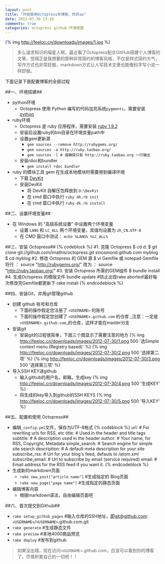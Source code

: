 ```yaml
---
layout: post
title: "开始使用Octopress写博客，你好aa"
date: 2012-07-30 13:10
comments: true
categories: octopress github 环境搭建
---
```

{% img http://feeloc.cn/downloads/images/1.jpg %}
>多么渴求知识的喵星人啊，最近看了Octopress配合GitHub搭建个人博客的文章，觉得正是我想要的那种非常简约的博客风格，不仅是样式简约大气，
>写作方式也非常舒服，markdown方式让人写技术文章也能像码字写小说一样舒服。
<!-- more -->
下面记录下我配置博客的全部过程

##一、环境搭建##
*	python环境
	*	Octopress 使用 Python 编写的代码加亮系统`pygments`，需要安装 [python](http://www.python.org/getit/ "下载python相应版本")
*	ruby环境
	*	Octopress 是 ruby 应用程序，需要安装 [ruby 1.9.2](http://rubyforge.org/frs/download.php/75127/rubyinstaller-1.9.2-p290.exe "下载ruby相应版本")
	*	安装后设置ruby的bin目录在环境变量path中
	*	设置gem更新源
		*	`gem sources --remove http://rubygems.org/`
		*	`gem sources -a http://ruby.taobao.org/`
		*	`gem sources -l # 请确保只有 http://ruby.taobao.org 一行输出`
	*	安装rdoc和bundler
		*	`gem install rdoc bundler`
*	ruby 的模块工具 gem 在生成本地模块时需要用到编译环境
	*	下载 [DevKit](https://github.com/downloads/oneclick/rubyinstaller/DevKit-tdm-32-4.5.2-20111229-1559-sfx.exe "下载编译环境")
	*	安装DevKit
		*	将 DevKit 自解压包释放到 `D:\DevKit`
		*	在 cmd 窗口中执行 `ruby dk.rb init`
		*	在 cmd 窗口中执行 `ruby dk.rb install`

##二、设置环境变量##
*	在 Windows 的 “高级系统设置” 中设置两个环境变量
	*	设置 `LANG` 和 `LC_ALL` 两个环境变量，其值均设置为 `zh_CN.UTF-8`
	*	在 CMD 窗口中测试： `echo %LANG% %LC_ALL%`

##三、安装 Octopress##
{% codeblock %}
#1. 克隆 Octopress
$ cd d:
$ git clone git://github.com/imathis/octopress.git sinosmond.github.com myblog
$ cd myblog
#2. 修改 Octopress 的 GEM 源
$ vi Gemfile 或 notepad Gemfile
将行 ： source "http://rubygems.org/"
改为 ： source "http://ruby.taobao.org/"
#3. 安装 Octopress 所需的GEM组件
$ bundle install
#4. 生成Octopress 的模版文件
bundle update    #防止出现rake aborted!最好每次修改完Gemfile都更新下
rake install
{% endcodeblock %}

##四、安装Git，并用git管理github
*	创建 github 账号和仓库
	*	下面的操作假定您注册了 `<USERNAME>` 的账号
	*	下面的操作假定您创建了 `<USERNAME>.github.com` 的仓库   _注意：一定是`<USERNAME>.github.com`_的仓库，这样才能在master分支
*	安装git
	*	安装git的过程很简单，下面三个图显示了需要注意的地方
	{% img http://feeloc.cn/downloads/images/2012-07-30/1.png 500 '选Simple context menu (Registry based)' %}
	{% img http://feeloc.cn/downloads/images/2012-07-30/2.png 500 '选择第二项' %}
	{% img http://feeloc.cn/downloads/images/2012-07-30/3.png 500 '选择第三项' %}
*	导入SSH KEY进github
	*	输入github的用户名，邮箱，生成key
	{% img http://feeloc.cn/downloads/images/2012-07-30/4.png 500 '生成KEY' %}
	*	将生成的key导入到github的SSH KEYS
	{% img http://feeloc.cn/downloads/images/2012-07-30/5.png 500 '导入KEY' %}

##五、配置和使用 Octopress##
*	编辑`_config.yml`文件，保存为UTF-8格式
{% codeblock %}
url:                # For rewriting urls for RSS, etc
title:              # Used in the header and title tags
subtitle:           # A description used in the header
author:             # Your name, for RSS, Copyright, Metadata
simple_search:      # Search engine for simple site search
description:        # A default meta description for your site
subscribe_rss:      # Url for your blog's feed, defauts to /atom.xml
subscribe_email:    # Url to subscribe by email (service required)
email:              # Email address for the RSS feed if you want it.
{% endcodeblock %}
*	生成新的markdown页面
	*	`rake new_post["article name"]`  #生成指定的 Blog页面
	*	`rake new_page["page name"]`	#生成指定的静态页面
*	编辑博客内容
	*	根据markdown语法，自由编辑页面吧

##六、首次提交到Github##
*	`rake setup_github_pages`	#输入仓库的SSH地址，即git@github.com:`<USERNAME>`/`<USERNAME>`.github.com.git
*	`rake generate`	#生成静态文件
*	`rake preview`	#本地4000商品预览
*	`rake deploy`	#发布到github

>如果没出错，现在访问`<USERNAME>`.github.com，应该可以看到你的博客了，尽情积累自己的一切吧！！
	
	